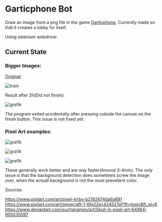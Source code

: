 # Garticphone Bot

Draw an image from a png file in the game [Garticphone](https://garticphone.com/de). Currently made so that it creates a lobby for itself.

Using selenium webdriver.  

## Current State

### Bigger Images:

[Original](https://www.youtube.com/watch?v=UnIhRpIT7nc):

![train](https://github.com/Julian-Mostbauer/Gartic_Phone_Bot/assets/146772868/a1a74038-a392-4710-a67a-030ea97521dc)

Result after 2h(Did not finish):

![grafik](https://github.com/Julian-Mostbauer/Gartic_Phone_Bot/assets/146772868/24a431e3-d030-4209-a7c3-a9206eb22fe7)


The program exited accidentally after pressing outside the canvas on the finish button. This issue is not fixed yet.

### Pixel Art examples:

![grafik](https://github.com/Julian-Mostbauer/Gartic_Phone_Bot/assets/146772868/fd2b8aae-2cd3-4005-98f5-63aa95ad3161)

![grafik](https://github.com/Julian-Mostbauer/Gartic_Phone_Bot/assets/146772868/62679fdb-674f-42b9-a88b-36c565ce578d)

![grafik](https://github.com/Julian-Mostbauer/Gartic_Phone_Bot/assets/146772868/27154f4c-c56f-42b2-9dfd-55f58f5f7ef6)


These generally work better and are way faster(Around 3-4min). The only issue is that the background detection does sometimes screw the image over, when the actuall background is not the most prevellent color.

Sources:

https://www.pixilart.com/art/pixel-kirby-b2162674da6a891
https://www.pixilart.com/art/minecraft-1-6fe22ec424527ef?ft=topic&ft_id=6
https://www.deviantart.com/suchanames/art/Skull-in-pixel-art-64X64-905035597
